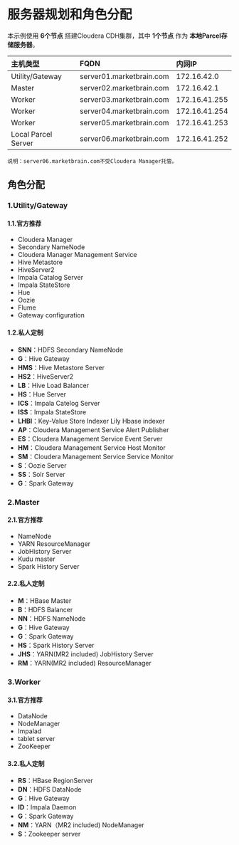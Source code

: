 服务器规划和角色分配
================================================================================
本示例使用 **6个节点** 搭建Cloudera CDH集群，其中 **1个节点** 作为 **本地Parcel存储服务器**。

| 主机类型 | FQDN | 内网IP |
| :------------- | :------------- | :------------- |
| Utility/Gateway | server01.marketbrain.com | 172.16.42.0 |
| Master | server02.marketbrain.com | 172.16.42.1 |
| Worker | server03.marketbrain.com | 172.16.41.255 |
| Worker | server04.marketbrain.com | 172.16.41.254 |
| Worker | server05.marketbrain.com | 172.16.41.253 |
| Local Parcel Server | server06.marketbrain.com | 172.16.41.252 |
```
说明：server06.marketbrain.com不受Cloudera Manager托管。
```

## 角色分配

### 1.Utility/Gateway

#### 1.1.官方推荐
+ Cloudera Manager
+ Secondary NameNode
+ Cloudera Manager Management Service
+ Hive Metastore
+ HiveServer2
+ Impala Catalog Server
+ Impala StateStore
+ Hue
+ Oozie
+ Flume
+ Gateway configuration

#### 1.2.私人定制
+ **SNN**：HDFS Secondary NameNode
+ **G**：Hive Gateway
+ **HMS**：Hive Metastore Server
+ **HS2**：HiveServer2
+ **LB**：Hive Load Balancer
+ **HS**：Hue Server
+ **ICS**：Impala Catelog Server
+ **ISS**：Impala StateStore
+ **LHBI**：Key-Value Store Indexer Lily Hbase indexer
+ **AP**：Cloudera Management Service Alert Publisher
+ **ES**：Cloudera Management Service Event Server
+ **HM**：Cloudera Management Service Host Monitor
+ **SM**：Cloudera Management Service Service Monitor
+ **S**：Oozie Server
+ **SS**：Solr Server
+ **G**：Spark Gateway

### 2.Master

#### 2.1.官方推荐
+ NameNode
+ YARN ResourceManager
+ JobHistory Server
+ Kudu master
+ Spark History Server

#### 2.2.私人定制
+ **M**：HBase Master
+ **B**：HDFS Balancer
+ **NN**：HDFS NameNode
+ **G**：Hive Gateway
+ **G**：Spark Gateway
+ **HS**：Spark History Server
+ **JHS**：YARN(MR2 included) JobHistory Server
+ **RM**：YARN(MR2 included) ResourceManager


### 3.Worker

#### 3.1.官方推荐
+ DataNode
+ NodeManager
+ Impalad
+ tablet server
+ ZooKeeper

#### 3.2.私人定制
+ **RS**：HBase RegionServer
+ **DN**：HDFS DataNode
+ **G**：Hive Gateway
+ **ID**：Impala Daemon
+ **G**：Spark Gateway
+ **NM**：YARN（MR2 included) NodeManager
+ **S**：Zookeeper server
